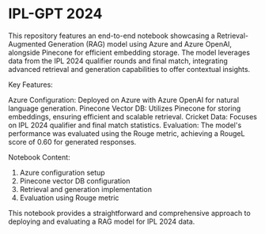 # IPL-GPT 2024
This repository features an end-to-end notebook showcasing a Retrieval-Augmented Generation (RAG) model using Azure and Azure OpenAI, alongside Pinecone for efficient embedding storage. The model leverages data from the IPL 2024 qualifier rounds and final match, integrating advanced retrieval and generation capabilities to offer contextual insights.

Key Features:

Azure Configuration: Deployed on Azure with Azure OpenAI for natural language generation.
Pinecone Vector DB: Utilizes Pinecone for storing embeddings, ensuring efficient and scalable retrieval.
Cricket Data: Focuses on IPL 2024 qualifier and final match statistics.
Evaluation:
The model's performance was evaluated using the Rouge metric, achieving a RougeL score of 0.60 for generated responses.

Notebook Content:

1. Azure configuration setup
2. Pinecone vector DB configuration
3. Retrieval and generation implementation
4. Evaluation using Rouge metric

This notebook provides a straightforward and comprehensive approach to deploying and evaluating a RAG model for IPL 2024 data.

